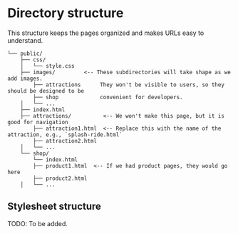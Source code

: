 # Directory structure

This structure keeps the pages organized and makes URLs easy to understand.

```text
└── public/
    ├── css/
    │   └── style.css
    ├── images/         <-- These subdirectories will take shape as we add images.
        ├── attractions      They won't be visible to users, so they should be designed to be
        ├── shop             convenient for developers.
    │   └── ...
    ├── index.html
    ├── attractions/          <-- We won't make this page, but it is good for navigation
        ├── attraction1.html  <-- Replace this with the name of the attraction, e.g., `splash-ride.html`
        ├── attraction2.html
    │   └── ...
    └── shop/
        └── index.html
        ├── product1.html  <-- If we had product pages, they would go here
        ├── product2.html
    │   └── ...
```

## Stylesheet structure

TODO: To be added.
